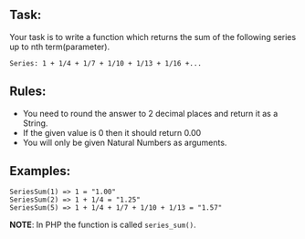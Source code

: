 ## Task:

Your task is to write a function which returns the sum of the following series up to nth term(parameter).

```
Series: 1 + 1/4 + 1/7 + 1/10 + 1/13 + 1/16 +...
```

## Rules:

- You need to round the answer to 2 decimal places and return it as a String.
- If the given value is 0 then it should return 0.00
- You will only be given Natural Numbers as arguments.

## Examples:

```
SeriesSum(1) => 1 = "1.00"
SeriesSum(2) => 1 + 1/4 = "1.25"
SeriesSum(5) => 1 + 1/4 + 1/7 + 1/10 + 1/13 = "1.57"
```

**NOTE**: In PHP the function is called `series_sum()`.
